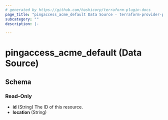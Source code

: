 ```yaml
---
# generated by https://github.com/hashicorp/terraform-plugin-docs
page_title: "pingaccess_acme_default Data Source - terraform-provider-pingaccess"
subcategory: ""
description: |-

---
```


# pingaccess_acme_default (Data Source)





<!-- schema generated by tfplugindocs -->
## Schema

### Read-Only

- **id** (String) The ID of this resource.
- **location** (String)
